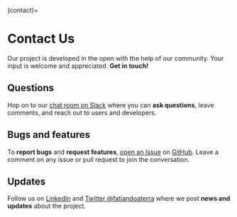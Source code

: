 (contact)=
# Contact Us

<p class="lead">
Our project is developed in the open with the help of our community.
Your input is welcome and appreciated.
<strong>Get in touch!</strong>
</p>

<div class="row text-center">
<div class="col-sm-4">

<i class="fab fa-slack fa-4x"></i>
<h2 class="no-top-margin">Questions</h2>

Hop on to our [chat room on Slack][slack] where you can **ask questions**,
leave comments, and reach out to users and developers.

</div>
<div class="col-sm-4">

<i class="fab fa-github fa-4x"></i>
<h2 class="no-top-margin">Bugs and features</h2>

To **report bugs** and **request features**, [open an Issue][bug-report] on
[GitHub][gh].
Leave a comment on any issue or pull request to join the conversation.

</div>
<div class="col-sm-4">

<i class="fab fa-twitter fa-4x"></i>
<h2 class="no-top-margin">Updates</h2>

Follow us on [LinkedIn][linkedin] and [Twitter @fatiandoaterra][twitter] where
we post **news and updates** about the project.

</div>
</div>

[linkedin]: https://www.linkedin.com/company/fatiando
[twitter]: https://twitter.com/fatiandoaterra
[gh]: https://github.com/fatiando
[bug-report]: https://github.com/fatiando/community/blob/main/CONTRIBUTING.md#reporting-a-bug
[slack]: http://contact.fatiando.org
